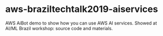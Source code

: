 # aws-braziltechtalk2019-aiservices
AWS AiBot demo to show how you can use AWS AI services. Showed at AI/ML Brazil workshop: source code and materials.
